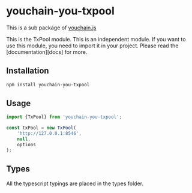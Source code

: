 # youchain-you-txpool

This is a sub package of [youchain.js][repo]

This is the TxPool module. This is an independent module. If you want to use this module, you need to import it in your project.
Please read the [documentation][docs] for more.

## Installation

```bash
npm install youchain-you-txpool
```

## Usage

```js
import {TxPool} from 'youchain-you-txpool';

const txPool = new TxPool(
    'http://127.0.0.1:8546',
    null,
    options
);
```

## Types

All the typescript typings are placed in the types folder.

[repo]: https://github.com/youchainhq/youchain.js
